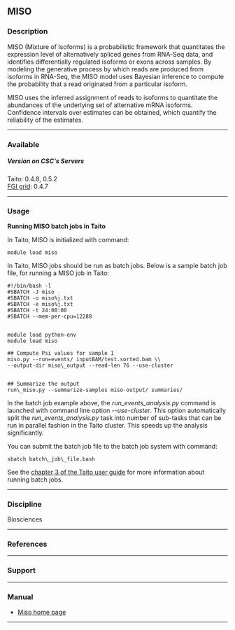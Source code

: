 ## MISO

### Description

MISO (Mixture of Isoforms) is a probabilistic framework that quantitates the expression level of alternatively spliced genes from RNA-Seq data, and identifies differentially regulated isoforms or exons across samples. By modeling the generative process by which reads are produced from isoforms in RNA-Seq, the MISO model uses Bayesian inference to compute the probability that a read originated from a particular isoform.

MISO uses the inferred assignment of reads to isoforms to quantitate the abundances of the underlying set of alternative mRNA isoforms. Confidence intervals over estimates can be obtained, which quantify the reliability of the estimates.

* * *

### Available

##### Version on CSC's Servers

Taito: 0.4.8, 0.5.2  
[FGI grid](http://confluence.csc.fi/display/fgi/MISO+runtime+environmnet): 0.4.7

* * *

### Usage

**Running MISO batch jobs in Taito**

In Taito, MISO is initialized with command:

    module load miso

In Taito, MISO jobs should be run as batch jobs. Below is a sample batch job file, for running a MISO job in Taito:

    #!/bin/bash -l
    #SBATCH -J miso
    #SBATCH -o miso%j.txt
    #SBATCH -e miso%j.txt
    #SBATCH -t 24:00:00
    #SBATCH --mem-per-cpu=12288
    
    
    module load python-env
    module load miso
    
    ## Compute Psi values for sample 1
    miso.py --run=events/ inputBAM/test.sorted.bam \\
    --output-dir miso\_output --read-len 76 --use-cluster
    
    
    ## Summarize the output
    run\_miso.py --summarize-samples miso-output/ summaries/ 

In the batch job example above, the _run\_events\_analysis.py_ command is launched with command line option _--use-cluster_. This option automatically split the _run\_events\_analysis.py_ task into number of sub-tasks that can be run in parallel fashion in the Taito cluster. This speeds up the analysis significantly.

You can submit the batch job file to the batch job system with command:

    sbatch batch\_job\_file.bash

See the [chapter 3 of the Taito user guide](/taito-batch-jobs) for more information about running batch jobs.

* * *

### Discipline

Biosciences  

* * *

### References

* * *

### Support

* * *

### Manual

*   [Miso home page](http://genes.mit.edu/burgelab/miso/)

* * *